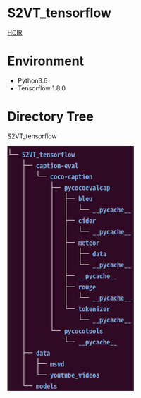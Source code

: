 # S2VT_tensorflow
[HCIR](https://sites.google.com/view/hcir/home)

# Environment
  - Python3.6
  - Tensorflow 1.8.0
  
# Directory Tree
  S2VT_tensorflow
  
  ![alt tag](https://github.com/KangSooHan/S2VT_tensorflow/blob/master/Directory.png)
